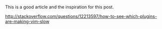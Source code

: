 
This is a good article and the inspiration for this post.

http://stackoverflow.com/questions/12213597/how-to-see-which-plugins-are-making-vim-slow 


